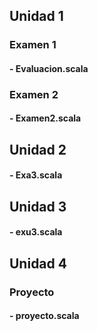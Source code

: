 ## **Unidad 1**
### Examen 1
#### - Evaluacion.scala
### Examen 2
#### - Examen2.scala
## **Unidad 2**
#### - Exa3.scala
## **Unidad 3**
#### - exu3.scala
## **Unidad 4**
### Proyecto
#### - proyecto.scala
